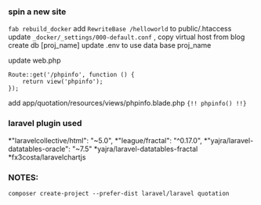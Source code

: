 
### spin a new site
`fab rebuild_docker`
add `RewriteBase /helloworld` to public/.htaccess
update `_docker/_settings/000-default.conf` , copy virtual host from blog
create db [proj_name]
update .env to use data base proj_name

update web.php
```
Route::get('/phpinfo', function () {
    return view('phpinfo');
});
```

add app/quotation/resources/views/phpinfo.blade.php
`{!! phpinfo() !!}`


### laravel plugin used
*"laravelcollective/html": "~5.0",
*"league/fractal": "^0.17.0",
*"yajra/laravel-datatables-oracle": "~7.5"
*yajra/laravel-datatables-fractal
*fx3costa/laravelchartjs

### NOTES:
`composer create-project --prefer-dist laravel/laravel quotation`
